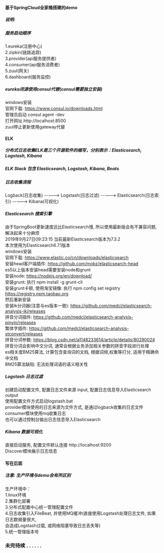 #### 基于SpringCloud全家桶搭建的demo  
##### 说明:
##### 服务启动顺序
1.eureka(注册中心)  
2.zipkin(链路追踪)  
3.provider(api服务提供者)  
4.consumer(api服务消费者)  
5.zuul(网关)  
6.dashboard(服务监控)  
##### eureka闭源使用consul代替(consul需要独立安装)
windows安装  
官网下载: https://www.consul.io/downloads.html  
管理员启动 consul agent -dev  
打开网址 http://localhost:8500  
zuul停止更新使用gateway代替  
#### ELK
##### 分布式日志收集ELK是三个开源软件的缩写，分别表示：Elasticsearch, Logstash, Kibana
##### ELK Stack 包含 Elasticsearch, Logstash, Kibana, Beats
##### 日志收集流程
Logback(日志收集) -----> Logstash(日志过滤) -----> Elasticsearch(日志索引) -----> Kibana(可视化)
##### Elasticsearch 搜索引擎
由于SpringBoot更新速度远比Elasticsearch慢, 所以使用最新版会有不兼容问题, 解决起来十分麻烦  
2019年9月27日09:23:15 当前最新Elasticsearch版本为7.3.2  
本次使用为Elasticsearch6.7.1版本  
windows安装  
官网下载: https://www.elastic.co/cn/downloads/elasticsearch  
安装head客户端插件: https://github.com/mobz/elasticsearch-head  
es5以上版本安装head需要安装node和grunt  
安装node: https://nodejs.org/en/download/  
安装grunt: 执行 npm install -g grunt-cli  
安装grunt卡顿, 使用淘宝镜像: 执行 npm config set registry https://registry.npm.taobao.org  
然后重新安装  
安装Ik分词器(注意与es版本一致): https://github.com/medcl/elasticsearch-analysis-ik/releases  
拼音分词插件: https://github.com/medcl/elasticsearch-analysis-pinyin/releases  
繁体字插件: https://github.com/medcl/elasticsearch-analysis-stconvert/releases  
拼音分词参数: https://blog.csdn.net/a1148233614/article/details/80280024  
拼音分词会影响中文分词, 通常会根据业务添加相关参数的拼音字段进行处理  
es相关度BM25算法, 计算包含查询词的文档, 根据词频,权重等打分, 适用于精确命中文档  
BM25算法缺陷: 无法处理词语的语义相关性  
##### Logstash 日志过滤
创建启动配置文件, 配置日志文件来源 input, 配置日志信息导入Elasticsearch output  
使用配置文件方式启动logstash.bat  
provider模块使用的日志来源为文件方式, 是通过logback收集的日志文件  
consumer模块使用mq收集日志  
也可以通过控制台输出日志信息导入Elasticsearch  
##### Kibana 数据可视化
直接启动服务, 配置文件默认连接 http://localhost:9200  
Discover模块展示日志信息  
#### 写在后面 
##### 注意: 生产环境与demo会有所区别
生产环境中：  
1.linux环境  
2.集群化部署  
3.分布式配置中心统一管理配置文件  
4.日志收集引入FileBeat, 并使用MQ缓冲(直接使用Logstash处理日志文件, 如果日志数据量很大,  
     会造成Logstash过载, 或网络阻塞导致日志丢失等)  
5.统一管理版本号  
### 未完待续 . . . . . .





